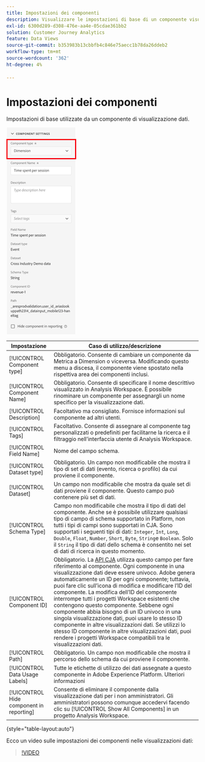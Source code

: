 ```yaml
---
title: Impostazioni dei componenti
description: Visualizzare le impostazioni di base di un componente visualizzazione dati.
exl-id: 6300d289-d308-476e-aa4e-05cdae361bb2
solution: Customer Journey Analytics
feature: Data Views
source-git-commit: b353983b13cbbfb4c846e75aecc1b78da26ddeb2
workflow-type: tm+mt
source-wordcount: '362'
ht-degree: 4%

---
```


# Impostazioni dei componenti

Impostazioni di base utilizzate da un componente di visualizzazione dati.

![Impostazioni dei componenti](../assets/component-settings.png)

| Impostazione | Caso di utilizzo/descrizione |
| --- | --- |
| [!UICONTROL Component type] | Obbligatorio. Consente di cambiare un componente da Metrica a Dimension o viceversa. Modificando questo menu a discesa, il componente viene spostato nella rispettiva area dei componenti inclusi. |
| [!UICONTROL Component Name] | Obbligatorio. Consente di specificare il nome descrittivo visualizzato in Analysis Workspace. È possibile rinominare un componente per assegnargli un nome specifico per la visualizzazione dati. |
| [!UICONTROL Description] | Facoltativo ma consigliato. Fornisce informazioni sul componente ad altri utenti. |
| [!UICONTROL Tags] | Facoltativo. Consente di assegnare al componente tag personalizzati o predefiniti per facilitarne la ricerca e il filtraggio nell’interfaccia utente di Analysis Workspace. |
| [!UICONTROL Field Name] | Nome del campo schema. |
| [!UICONTROL Dataset type] | Obbligatorio. Un campo non modificabile che mostra il tipo di set di dati (evento, ricerca o profilo) da cui proviene il componente. |
| [!UICONTROL Dataset] | Un campo non modificabile che mostra da quale set di dati proviene il componente. Questo campo può contenere più set di dati. |
| [!UICONTROL Schema Type] | Campo non modificabile che mostra il tipo di dati del componente.  Anche se è possibile utilizzare qualsiasi tipo di campo di schema supportato in Platform, non tutti i tipi di campi sono supportati in CJA. Sono supportati i seguenti tipi di dati: `Integer`, `Int`, `Long`, `Double`, `Float`, `Number`, `Short`, `Byte`, `String`e `Boolean`. Solo il `String` il tipo di dati dello schema è consentito nei set di dati di ricerca in questo momento. |
| [!UICONTROL Component ID] | Obbligatorio. La [API CJA](https://adobe.io/cja-apis/docs) utilizza questo campo per fare riferimento al componente. Ogni componente in una visualizzazione dati deve essere univoco. Adobe genera automaticamente un ID per ogni componente; tuttavia, puoi fare clic sull’icona di modifica e modificare l’ID del componente. La modifica dell’ID del componente interrompe tutti i progetti Workspace esistenti che contengono questo componente. Sebbene ogni componente abbia bisogno di un ID univoco in una singola visualizzazione dati, puoi usare lo stesso ID componente in altre visualizzazioni dati. Se utilizzi lo stesso ID componente in altre visualizzazioni dati, puoi rendere i progetti Workspace compatibili tra le visualizzazioni dati. |
| [!UICONTROL Path] | Obbligatorio. Un campo non modificabile che mostra il percorso dello schema da cui proviene il componente. |
| [!UICONTROL Data Usage Labels] | Tutte le etichette di utilizzo dei dati assegnate a questo componente in Adobe Experience Platform. Ulteriori informazioni |
| [!UICONTROL Hide component in reporting] | Consente di eliminare il componente dalla visualizzazione dati per i non amministratori. Gli amministratori possono comunque accedervi facendo clic su [!UICONTROL Show All Components] in un progetto Analysis Workspace. |

{style=&quot;table-layout:auto&quot;}

Ecco un video sulle impostazioni dei componenti nelle visualizzazioni dati:

>[!VIDEO](https://video.tv.adobe.com/v/333112/?quality=12)
